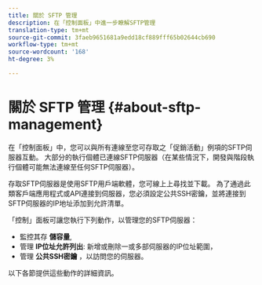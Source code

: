```yaml
---
title: 關於 SFTP 管理
description: 在「控制面板」中進一步瞭解SFTP管理
translation-type: tm+mt
source-git-commit: 3faeb9651681a9edd18cf889fff65b02644cb690
workflow-type: tm+mt
source-wordcount: '168'
ht-degree: 3%

---
```



# 關於 SFTP 管理 {#about-sftp-management}

在「控制面板」中，您可以與所有連線至您可存取之「促銷活動」例項的SFTP伺服器互動。 大部分的執行個體已連線SFTP伺服器（在某些情況下，開發與階段執行個體可能無法連線至任何SFTP伺服器）。

存取SFTP伺服器是使用SFTP用戶端軟體，您可線上上尋找並下載。 為了通過此類客戶端應用程式或API連接到伺服器，您必須設定公共SSH密鑰，並將連接到SFTP伺服器的IP地址添加到允許清單。

「控制」面板可讓您執行下列動作，以管理您的SFTP伺服器：

* 監控其存 **儲容量**,
* 管理 **IP位址允許列出**: 新增或刪除一或多部伺服器的IP位址範圍，
* 管理 **公共SSH密鑰** ，以訪問您的伺服器。

以下各節提供這些動作的詳細資訊。
